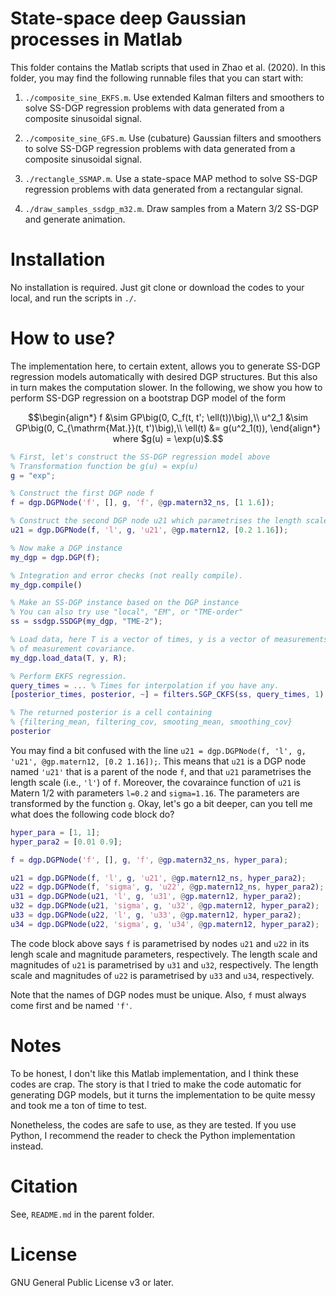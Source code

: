 # State-space deep Gaussian processes in Matlab

This folder contains the Matlab scripts that used in Zhao et al. (2020). In this folder, you may find
the following runnable files that you can start with:

1. `./composite_sine_EKFS.m`. Use extended Kalman filters and smoothers to solve SS-DGP regression problems with data generated from a composite sinusoidal signal.

2. `./composite_sine_GFS.m`. Use (cubature) Gaussian filters and smoothers to solve SS-DGP regression problems with data generated from a composite sinusoidal signal.

3. `./rectangle_SSMAP.m`. Use a state-space MAP method to solve SS-DGP regression problems with data generated from a rectangular signal.

4. `./draw_samples_ssdgp_m32.m`. Draw samples from a Matern 3/2 SS-DGP and generate animation.

# Installation

No installation is required. Just git clone or download the codes to your local, and run the scripts in `./`.

# How to use?

The implementation here, to certain extent, allows you to generate SS-DGP regression models automatically with desired DGP structures. But this also in turn makes the computation slower. In the following, we show you how to perform SS-DGP regression on a bootstrap DGP model of the form

```math
\begin{align*}
    f &\sim GP\big(0, C_f(t, t'; \ell(t))\big),\\
    u^2_1 &\sim GP\big(0, C_{\mathrm{Mat.}}(t, t')\big),\\
    \ell(t) &= g(u^2_1(t)),
\end{align*}
where $g(u) = \exp(u)$.
```

```matlab
% First, let's construct the SS-DGP regression model above
% Transformation function be g(u) = exp(u)
g = "exp";

% Construct the first DGP node f
f = dgp.DGPNode('f', [], g, 'f', @gp.matern32_ns, [1 1.6]);

% Construct the second DGP node u21 which parametrises the length scale of f.
u21 = dgp.DGPNode(f, 'l', g, 'u21', @gp.matern12, [0.2 1.16]); 

% Now make a DGP instance
my_dgp = dgp.DGP(f);

% Integration and error checks (not really compile).
my_dgp.compile()

% Make an SS-DGP instance based on the DGP instance
% You can also try use "local", "EM", or "TME-order"
ss = ssdgp.SSDGP(my_dgp, "TME-2");

% Load data, here T is a vector of times, y is a vector of measurements, and R is a matrix 
% of measurement covariance.
my_dgp.load_data(T, y, R);

% Perform EKFS regression.
query_times = ... % Times for interpolation if you have any.
[posterior_times, posterior, ~] = filters.SGP_CKFS(ss, query_times, 1);

% The returned posterior is a cell containing
% {filtering_mean, filtering_cov, smooting_mean, smoothing_cov}
posterior
```

You may find a bit confused with the line `u21 = dgp.DGPNode(f, 'l', g, 'u21', @gp.matern12, [0.2 1.16]);`. This means that `u21` is a DGP node named `'u21'` that is a parent of the node `f`, and that `u21` parametrises the length scale (i.e., `'l'`) of `f`. Moreover, the covaraince function of `u21` is Matern 1/2 with parameters `l=0.2` and `sigma=1.16`. The parameters are transformed by the function `g`. Okay, let's go a bit deeper, can you tell me what does the following code block do? 

```matlab
hyper_para = [1, 1];
hyper_para2 = [0.01 0.9];

f = dgp.DGPNode('f', [], g, 'f', @gp.matern32_ns, hyper_para);

u21 = dgp.DGPNode(f, 'l', g, 'u21', @gp.matern12_ns, hyper_para2); 
u22 = dgp.DGPNode(f, 'sigma', g, 'u22', @gp.matern12_ns, hyper_para2);
u31 = dgp.DGPNode(u21, 'l', g, 'u31', @gp.matern12, hyper_para2);
u32 = dgp.DGPNode(u21, 'sigma', g, 'u32', @gp.matern12, hyper_para2);
u33 = dgp.DGPNode(u22, 'l', g, 'u33', @gp.matern12, hyper_para2);
u34 = dgp.DGPNode(u22, 'sigma', g, 'u34', @gp.matern12, hyper_para2);
```

The code block above says `f` is parametrised by nodes `u21` and `u22` in its lengh scale and magnitude parameters, respectively. The length scale and magnitudes of `u21` is parametrised by `u31` and `u32`, respectively. The length scale and magnitudes of `u22` is parametrised by `u33` and `u34`, respectively. 

Note that the names of DGP nodes must be unique. Also, `f` must always come first and be named `'f'`.

# Notes

To be honest, I don't like this Matlab implementation, and I think these codes are crap. The story is that I tried to make the code automatic for generating DGP models, but it turns the implementation to be quite messy and took me a ton of time to test.

Nonetheless, the codes are safe to use, as they are tested. If you use Python, I recommend the reader to check the Python implementation instead.

# Citation

See, `README.md` in the parent folder.

# License

GNU General Public License v3 or later.
